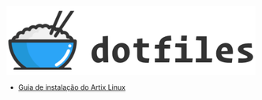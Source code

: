 ![dotfiles](https://raw.githubusercontent.com/vhsilvat/dotfiles/master/pictures/dots/header.png)

* [Guia de instalação do Artix Linux](https://gist.github.com/vhsilvat/b0b96e47a84e39ce2e1f30ce28eff580)
